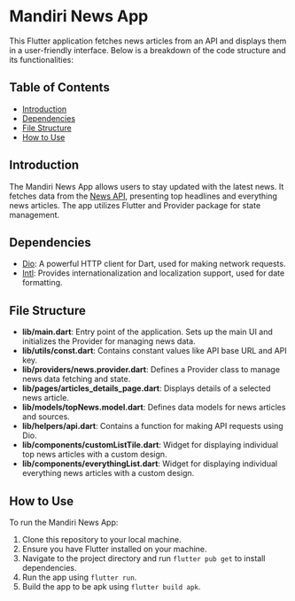 # Mandiri News App

This Flutter application fetches news articles from an API and displays them in a user-friendly interface. Below is a breakdown of the code structure and its functionalities:

## Table of Contents

- [Introduction](#introduction)
- [Dependencies](#dependencies)
- [File Structure](#file-structure)
- [How to Use](#how-to-use)

## Introduction

The Mandiri News App allows users to stay updated with the latest news. It fetches data from the [News API](https://newsapi.org/), presenting top headlines and everything news articles. The app utilizes Flutter and Provider package for state management.

## Dependencies

- [Dio](https://pub.dev/packages/dio): A powerful HTTP client for Dart, used for making network requests.
- [Intl](https://pub.dev/packages/intl): Provides internationalization and localization support, used for date formatting.

## File Structure

- **lib/main.dart**: Entry point of the application. Sets up the main UI and initializes the Provider for managing news data.
- **lib/utils/const.dart**: Contains constant values like API base URL and API key.
- **lib/providers/news.provider.dart**: Defines a Provider class to manage news data fetching and state.
- **lib/pages/articles_details_page.dart**: Displays details of a selected news article.
- **lib/models/topNews.model.dart**: Defines data models for news articles and sources.
- **lib/helpers/api.dart**: Contains a function for making API requests using Dio.
- **lib/components/customListTile.dart**: Widget for displaying individual top news articles with a custom design.
- **lib/components/everythingList.dart**: Widget for displaying individual everything news articles with a custom design.

## How to Use

To run the Mandiri News App:

1. Clone this repository to your local machine.
2. Ensure you have Flutter installed on your machine.
3. Navigate to the project directory and run `flutter pub get` to install dependencies.
4. Run the app using `flutter run`.
5. Build the app to be apk using `flutter build apk`.
